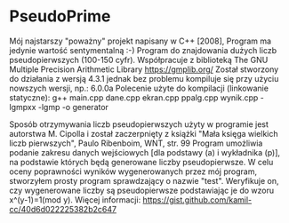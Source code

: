 # PseudoPrime
Mój najstarszy "poważny" projekt napisany w C++ [2008], Program ma jedynie wartość sentymentalną :-)
Program do znajdowania dużych liczb pseudopierwszych (100-150 cyfr).
Współpracuje z biblioteką The GNU Multiple Precision Arithmetic Library https://gmplib.org/
Został stworzony do działania z wersją 4.3.1 jednak bez problemu kompiluje się przy użyciu nowszych wersji, np.: 6.0.0a
Polecenie użyte do kompilacji (linkowanie statyczne):
g++ main.cpp dane.cpp ekran.cpp ppalg.cpp wynik.cpp -lgmpxx -lgmp -o generator

Sposób otrzymywania liczb pseudopierwszych użyty w programie jest autorstwa M. Cipolla i został zaczerpnięty z książki "Mała księga wielkich liczb pierwszych", Paulo Ribenboim, WNT, str. 99 Program umożliwia podanie zakresu danych wejściowych [dla podstawy (a) i wykładnika (p)], na podstawie których będą generowane liczby pseudopierwsze.
W celu oceny poprawności wyników wygenerowanych przez mój program, stworzyłem prosty program sprawdzający o nazwie "test". Weryfikuje on, czy wygenerowane liczby są pseudopierwsze podstawiając je do wzoru x^(y-1)=1(mod y). Więcej informacji: https://gist.github.com/kamil-cc/40d6d022225382b2c647
